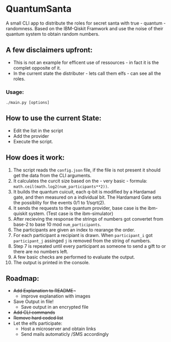 # QuantumSanta

A small CLI app to distribute the roles for secret santa with true - quantum - randomness.
Based on the IBM-Qiskit Framwork and use the noise of their quantum system to obtain random numbers.

## A few disclaimers upfront:
- This is not an example for efficent use of ressources - in fact it is the complet opposite of it.
- In the current state the distributer - lets call them elfs - can see all the roles.
### Usage:
`./main.py [options]`

## How to use the current State:
- Edit the list in the script
- Add the provider
- Execute the script.

## How does it work:
1. The script reads the `config.json` file, if the file is not present it should get the data from the CLI arguments.
2. It calculates the curcit size based on the - very basic - formula:
`math.ceil(math.log2(num_participants**2))`.
3. It builds the quantum cuicuit, each q-bit is modified by a Hardamad gate, and then measured on a individual bit. The Hardamard Gate sets the possiblity for the events 0/1 to 1/sqrt(2).
4. It sends the requests to the quantum provider, base case is the ibm-quiskit system. (Test case is the ibm-simulator)
5. After recieving the response the strings of numbers got convertet from base-2 to base 10 mod `num_participants`.
6. The participants are given an index to rearange the order.
7. For each participant a recipiant is drawn.
When `participant_i` got `participant_j` assinged `j` is removed from the string of numbers.
8. Step 7 is repeated until every participant as someone to send a gift to or there are no numbers left.
9. A few basic checks are performed to evaluate the output.
10. The output is printed in the console.


## Roadmap:
- ~~Add Explanation to README~~~
  - improve explanation with images
- Save Output in file!
  - Save output in an encrypted file
- ~~Add CLI commands~~
- ~~Remove hard coded list~~
- Let the elfs participate:
  - Host a microserver and obtain links
  - Send mails automaticly /SMS accordingly
